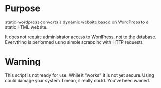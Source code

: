 Purpose
=======

static-wordpress converts a dynamic website based on WordPress to a static HTML
website.

It does not require administrator access to WordPress, not to the database.
Everything is performed using simple scrapping with HTTP requests.

Warning
=======

This script is not ready for use. While it “works”, it is not yet secure. Using
could damage your system. I mean, it really could. You've been warned.
